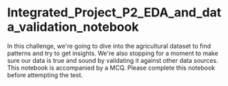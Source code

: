 # Integrated_Project_P2_EDA_and_data_validation_notebook

In this challenge, we're going to dive into the agricultural dataset to find patterns and try to get insights. We're also stopping for a moment to make sure our data is true and sound by validating it against other data sources.
This notebook is accompanied by a MCQ. Please complete this notebook before attempting the test.
